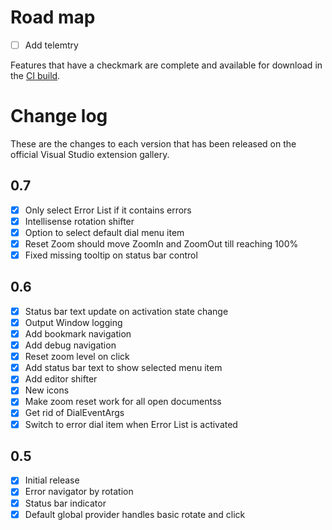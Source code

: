 # Road map

- [ ] Add telemtry

Features that have a checkmark are complete and available for
download in the
[CI build](http://vsixgallery.com/extension/d4ce1d82-9bf6-4136-bd56-43cde615e0db/).

# Change log

These are the changes to each version that has been released
on the official Visual Studio extension gallery.

## 0.7

- [x] Only select Error List if it contains errors
- [x] Intellisense rotation shifter
- [x] Option to select default dial menu item
- [x] Reset Zoom should move ZoomIn and ZoomOut till reaching 100%
- [x] Fixed missing tooltip on status bar control

## 0.6

- [x] Status bar text update on activation state change
- [x] Output Window logging
- [x] Add bookmark navigation
- [x] Add debug navigation
- [x] Reset zoom level on click
- [x] Add status bar text to show selected menu item
- [x] Add editor shifter
- [x] New icons
- [x] Make zoom reset work for all open documentss
- [x] Get rid of DialEventArgs
- [x] Switch to error dial item when Error List is activated

## 0.5

- [x] Initial release
- [x] Error navigator by rotation
- [x] Status bar indicator
- [x] Default global provider handles basic rotate and click